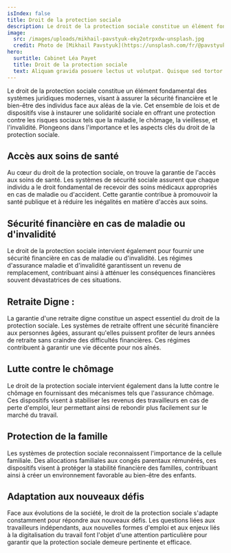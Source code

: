 ```yaml
---
isIndex: false
title: Droit de la protection sociale
description: Le droit de la protection sociale constitue un élément fondamental des systèmes juridiques modernes, visant à assurer la sécurité financière et le bien-être des individus face aux aléas de la vie. Cet ensemble de lois et de dispositifs vise à instaurer une solidarité sociale en offrant une protection contre les risques sociaux tels que la maladie, le chômage, la vieillesse, et l'invalidité. Plongeons dans l'importance et les aspects clés du droit de la protection sociale.
image:
  src: /images/uploads/mikhail-pavstyuk-eky2otrpxdw-unsplash.jpg
  credit: Photo de [Mikhail Pavstyuk](https://unsplash.com/fr/@pavstyuk?utm_content=creditCopyText&utm_medium=referral&utm_source=unsplash) sur [Unsplash](https://unsplash.com/)
hero:
  surtitle: Cabinet Léa Payet
  title: Droit de la protection sociale
  text: Aliquam gravida posuere lectus ut volutpat. Quisque sed tortor vel tortor tincidunt tristique id nec urna.
---
```

Le droit de la protection sociale constitue un élément fondamental des systèmes juridiques modernes, visant à assurer la sécurité financière et le bien-être des individus face aux aléas de la vie. Cet ensemble de lois et de dispositifs vise à instaurer une solidarité sociale en offrant une protection contre les risques sociaux tels que la maladie, le chômage, la vieillesse, et l'invalidité. Plongeons dans l'importance et les aspects clés du droit de la protection sociale.

## Accès aux soins de santé

Au cœur du droit de la protection sociale, on trouve la garantie de l'accès aux soins de santé. Les systèmes de sécurité sociale assurent que chaque individu a le droit fondamental de recevoir des soins médicaux appropriés en cas de maladie ou d'accident. Cette garantie contribue à promouvoir la santé publique et à réduire les inégalités en matière d'accès aux soins.

## Sécurité financière en cas de maladie ou d'invalidité

Le droit de la protection sociale intervient également pour fournir une sécurité financière en cas de maladie ou d'invalidité. Les régimes d'assurance maladie et d'invalidité garantissent un revenu de remplacement, contribuant ainsi à atténuer les conséquences financières souvent dévastatrices de ces situations.

## Retraite Digne :

La garantie d'une retraite digne constitue un aspect essentiel du droit de la protection sociale. Les systèmes de retraite offrent une sécurité financière aux personnes âgées, assurant qu'elles puissent profiter de leurs années de retraite sans craindre des difficultés financières. Ces régimes contribuent à garantir une vie décente pour nos aînés.

## Lutte contre le chômage

Le droit de la protection sociale intervient également dans la lutte contre le chômage en fournissant des mécanismes tels que l'assurance chômage. Ces dispositifs visent à stabiliser les revenus des travailleurs en cas de perte d'emploi, leur permettant ainsi de rebondir plus facilement sur le marché du travail.

## Protection de la famille

Les systèmes de protection sociale reconnaissent l'importance de la cellule familiale. Des allocations familiales aux congés parentaux rémunérés, ces dispositifs visent à protéger la stabilité financière des familles, contribuant ainsi à créer un environnement favorable au bien-être des enfants.

## Adaptation aux nouveaux défis

Face aux évolutions de la société, le droit de la protection sociale s'adapte constamment pour répondre aux nouveaux défis. Les questions liées aux travailleurs indépendants, aux nouvelles formes d'emploi et aux enjeux liés à la digitalisation du travail font l'objet d'une attention particulière pour garantir que la protection sociale demeure pertinente et efficace.
